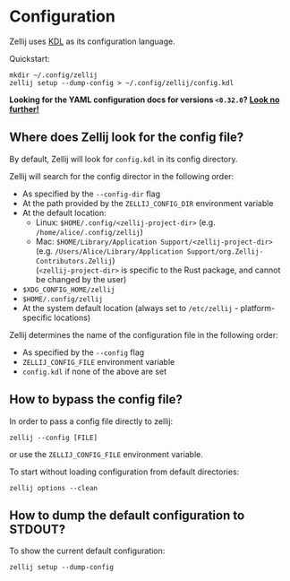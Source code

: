 # Configuration

Zellij uses [KDL](https://kdl.dev) as its configuration language.

Quickstart:
```
mkdir ~/.config/zellij
zellij setup --dump-config > ~/.config/zellij/config.kdl
```

**Looking for the YAML configuration docs for versions `<0.32.0`? [Look no further!](/old-documentation)**

## Where does Zellij look for the config file?

By default, Zellij will look for `config.kdl` in its config directory.

Zellij will search for the config director in the following order:

- As specified by the `--config-dir` flag
- At the path provided by the `ZELLIJ_CONFIG_DIR` environment variable
- At the default location:
    - Linux: `$HOME/.config/<zellij-project-dir>` (e.g. `/home/alice/.config/zellij`)
    - Mac:  `$HOME/Library/Application Support/<zellij-project-dir>` (e.g. `/Users/Alice/Library/Application Support/org.Zellij-Contributors.Zellij`)\
      (`<zellij-project-dir>` is specific to the Rust package, and cannot be changed by the user)
- `$XDG_CONFIG_HOME/zellij`
- `$HOME/.config/zellij`
- At the system default location (always set to `/etc/zellij` - platform-specific locations)

Zellij determines the name of the configuration file in the following order:

- As specified by the `--config` flag
- `ZELLIJ_CONFIG_FILE` environment variable
- `config.kdl` if none of the above are set

## How to bypass the config file?

In order to pass a config file directly to zellij:

```
zellij --config [FILE]
```

or use the `ZELLIJ_CONFIG_FILE` environment variable.

To start without loading configuration from default directories:

```
zellij options --clean
```

## How to dump the default configuration to STDOUT?

To show the current default configuration:
```
zellij setup --dump-config
```
